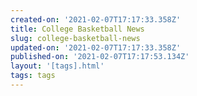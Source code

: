 ```yaml
---
created-on: '2021-02-07T17:17:33.358Z'
title: College Basketball News
slug: college-basketball-news
updated-on: '2021-02-07T17:17:33.358Z'
published-on: '2021-02-07T17:17:53.134Z'
layout: '[tags].html'
tags: tags
---
```



